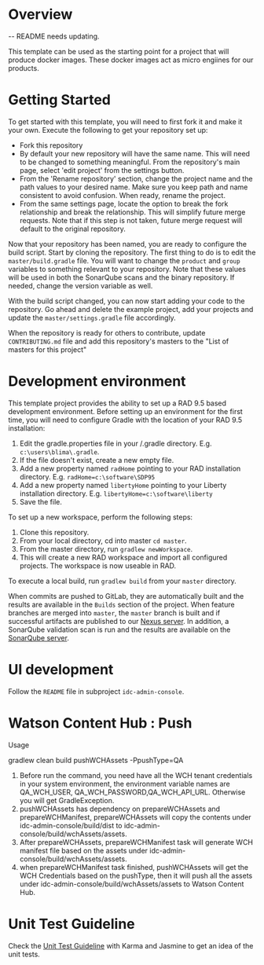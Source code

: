 # Overview

-- README needs updating.

This template can be used as the starting point for a project that will produce 
docker images.  These docker images act as micro engiines for our products.

# Getting Started

To get started with this template, you will need to first fork it and make it
your own.  Execute the following to get your repository set up:

* Fork this repository 
* By default your new repository will have the same name.  This will need to 
be changed to something meaningful.  From the repository's main page, select
'edit project' from the settings button.
* From the 'Rename repository' section, change the project name and the path 
values to your desired name.  Make sure you keep path and name consistent to 
avoid confusion.  When ready, rename the project.
* From the same settings page, locate the option to break the fork relationship
and break the relationship.  This will simplify future merge requests.  Note that
if this step is not taken, future merge request will default to the original
repository.

Now that your repository has been named, you are ready to configure the build
script.  Start by cloning the repository.  The first thing to do is to edit 
the `master/build.gradle` file.  You will want to change the `product` and `group`
variables to something relevant to your repository.  Note that these values will
be used in both the SonarQube scans and the binary repository.  If needed, 
change the version variable as well.

With the build script changed, you can now start adding your code to the repository.
Go ahead and delete the example project, add your projects and update the `master/settings.gradle`
file accordingly.

When the repository is ready for others to contribute, update `CONTRIBUTING.md` file and
add this repository's masters to the "List of masters for this project"

# Development environment

This template project provides the ability to set up a RAD 9.5 based development 
environment.  Before setting up an environment for the first time, you will need
to configure Gradle with the location of your RAD 9.5 installation:

1. Edit the gradle.properties file in your <user home>/.gradle directory.  E.g. `c:\users\blima\.gradle`.
2. If the file doesn't exist, create a new empty file.
3. Add a new property named `radHome` pointing to your RAD installation directory.  E.g. `radHome=c:\software\SDP95`
4. Add a new property named `libertyHome` pointing to your Liberty installation directory. E.g. `libertyHome=c:\software\liberty`
5. Save the file.

To set up a new workspace, perform the following steps:

1. Clone this repository.
2. From your local directory, cd into master `cd master`.
3. From the master directory, run `gradlew newWorkspace`.
4. This will create a new RAD workspace and import all configured projects.  The workspace is now useable in RAD.

To execute a local build, run `gradlew build` from your `master` directory.

When commits are pushed to GitLab, they are automatically built and the results
are available in the `Builds` section of the project.  When feature branches are 
merged into `master`, the `master` branch is built and if successful artifacts
are published to our [Nexus server](http://wcnexus.torolab.ibm.com:8081/nexus/).
In addition, a SonarQube validation scan is run and the results are available on
the [SonarQube server](http://wcnexus.torolab.ibm.com:9000/).

# UI development
Follow the `README` file in subproject `idc-admin-console`.

# Watson Content Hub : Push
Usage

gradlew clean build pushWCHAssets -PpushType=QA

1. Before run the command, you need have all the WCH tenant credentials in your system environment, the environment variable names are QA_WCH_USER, QA_WCH_PASSWORD,QA_WCH_API_URL. Otherwise you will get GradleException.
2. pushWCHAssets has dependency on prepareWCHAssets and prepareWCHManifest, prepareWCHAssets will copy the contents under idc-admin-console/build/dist to idc-admin-console/build/wchAssets/assets.
3. After prepareWCHAssets, prepareWCHManifest task will generate WCH manifest file based on the assets under idc-admin-console/build/wchAssets/assets.
4. when prepareWCHManifest task finished, pushWCHAssets will get the WCH Credentials based on the pushType, then it will push all the assets under idc-admin-console/build/wchAssets/assets to Watson Content Hub.


# Unit Test Guideline
Check the [Unit Test Guideline](https://w3-connections.ibm.com/wikis/home?lang=en-us#!/wiki/W0ef0cde2caad_4659_9684_603fd59f94e1/page/Unit%20Test%20Guideline%20for%20Karma%20and%20Jasmine) with Karma and Jasmine to get an idea of the unit tests. 
